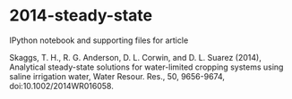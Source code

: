 # 2014-steady-state
IPython notebook and supporting files for article 

Skaggs, T. H., R. G. Anderson, D. L. Corwin, and D. L. Suarez (2014), Analytical steady-state solutions for water-limited cropping systems using saline irrigation water, Water Resour. Res., 50, 9656-9674, doi:10.1002/2014WR016058.
